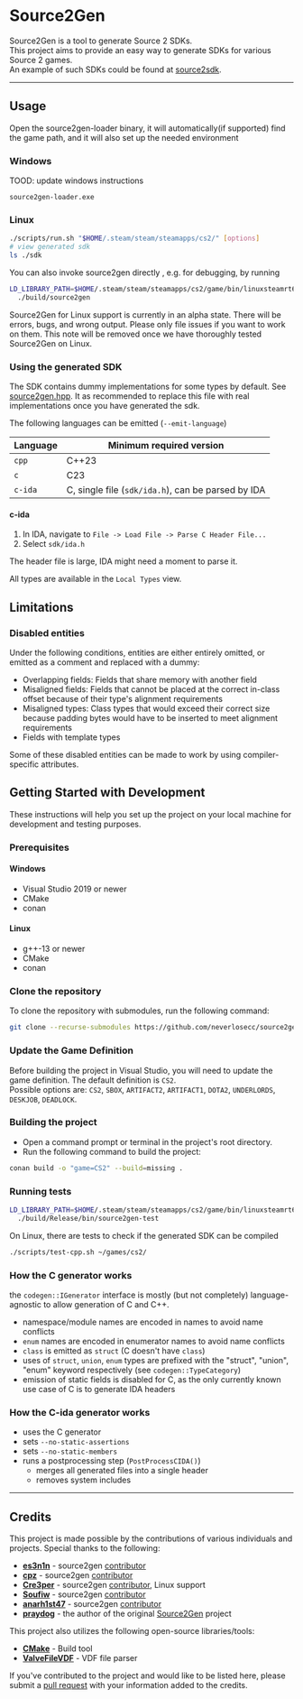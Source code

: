 # Source2Gen

Source2Gen is a tool to generate Source 2 SDKs. \
This project aims to provide an easy way to generate SDKs for various Source 2 games. \
An example of such SDKs could be found at [source2sdk](https://github.com/neverlosecc/source2sdk/tree/cs2).

---

## Usage

Open the source2gen-loader binary, it will automatically(if supported) find the game path,
and it will also set up the needed environment

### Windows

TOOD: update windows instructions

```commandline
source2gen-loader.exe
```

### Linux

```sh
./scripts/run.sh "$HOME/.steam/steam/steamapps/cs2/" [options]
# view generated sdk
ls ./sdk
```

You can also invoke source2gen directly , e.g. for debugging, by running

```sh
LD_LIBRARY_PATH=$HOME/.steam/steam/steamapps/cs2/game/bin/linuxsteamrt64/:$HOME/.steam/steam/steamapps/cs2/game/csgo/bin/linuxsteamrt64/ \
  ./build/source2gen
```

Source2Gen for Linux support is currently in an alpha state. There will be
errors, bugs, and wrong output. Please only file issues if you want to work on
them. This note will be removed once we have thoroughly tested Source2Gen on
Linux.

### Using the generated SDK

The SDK contains dummy implementations for some types by default.
See [source2gen.hpp](sdk-static/cpp/include/source2sdk/source2gen/source2gen.hpp).
It as recommended to replace this file with real implementations once you have
generated the sdk.

The following languages can be emitted (`--emit-language`)

| Language | Minimum required version                           |
| -------- | -------------------------------------------------- |
| `cpp`    | C++23                                              |
| `c`      | C23                                                |
| `c-ida`  | C, single file (`sdk/ida.h`), can be parsed by IDA |

#### c-ida

1. In IDA, navigate to `File -> Load File -> Parse C Header File...`
2. Select `sdk/ida.h`

The header file is large, IDA might need a moment to parse it.

All types are available in the `Local Types` view.

## Limitations

### Disabled entities

Under the following conditions, entities are either entirely omitted, or emitted
as a comment and replaced with a dummy:

- Overlapping fields: Fields that share memory with another field
- Misaligned fields: Fields that cannot be placed at the correct in-class offset
  because of their type's alignment requirements
- Misaligned types: Class types that would exceed their correct size because
  padding bytes would have to be inserted to meet alignment requirements
- Fields with template types

Some of these disabled entities can be made to work by using compiler-specific
attributes.

## Getting Started with Development

These instructions will help you set up the project on your local machine for development and testing purposes.

### Prerequisites

#### Windows

- Visual Studio 2019 or newer
- CMake
- conan

#### Linux

- g++-13 or newer
- CMake
- conan

### Clone the repository

To clone the repository with submodules, run the following command:

```bash
git clone --recurse-submodules https://github.com/neverlosecc/source2gen.git
```

### Update the Game Definition

Before building the project in Visual Studio, you will need to update the game definition.
The default definition is `CS2`. \
Possible options are: `CS2`, `SBOX`, `ARTIFACT2`, `ARTIFACT1`, `DOTA2`, `UNDERLORDS`, `DESKJOB`, `DEADLOCK`.

### Building the project

- Open a command prompt or terminal in the project's root directory.
- Run the following command to build the project:

```bash
conan build -o "game=CS2" --build=missing .
```

### Running tests

```bash
LD_LIBRARY_PATH=$HOME/.steam/steam/steamapps/cs2/game/bin/linuxsteamrt64/:$HOME/.steam/steam/steamapps/cs2/game/csgo/bin/linuxsteamrt64/ \
  ./build/Release/bin/source2gen-test
```

On Linux, there are tests to check if the generated SDK can be compiled

```bash
./scripts/test-cpp.sh ~/games/cs2/
```

### How the C generator works

the `codegen::IGenerator` interface is mostly (but not completely) language-agnostic
to allow generation of C and C++.

- namespace/module names are encoded in names to avoid name conflicts
- `enum` names are encoded in enumerator names to avoid name conflicts
- `class` is emitted as `struct` (C doesn't have `class`)
- uses of `struct`, `union`, `enum` types are prefixed with the "struct", "union", "enum" keyword respectively (see `codegen::TypeCategory`)
- emission of static fields is disabled for C, as the only currently known use case of C is to generate IDA headers

### How the C-ida generator works

- uses the C generator
- sets `--no-static-assertions`
- sets `--no-static-members`
- runs a postprocessing step (`PostProcessCIDA()`)
  - merges all generated files into a single header
  - removes system includes

---

## Credits

This project is made possible by the contributions of various individuals and projects. Special thanks to the following:

- **[es3n1n](https://github.com/es3n1n)** - source2gen [contributor](https://github.com/neverlosecc/source2gen/commits?author=es3n1n)
- **[cpz](https://github.com/cpz)** - source2gen [contributor](https://github.com/neverlosecc/source2gen/commits?author=cpz)
- **[Cre3per](https://github.com/Cre3per/)** - source2gen [contributor](https://github.com/neverlosecc/source2gen/commits?author=cre3per), Linux support
- **[Soufiw](https://github.com/Soufiw)** - source2gen [contributor](https://github.com/neverlosecc/source2gen/commits?author=Soufiw)
- **[anarh1st47](https://github.com/anarh1st47)** - source2gen [contributor](https://github.com/neverlosecc/source2gen/commits?author=anarh1st47)
- **[praydog](https://github.com/praydog)** - the author of the original [Source2Gen](https://github.com/praydog/Source2Gen) project

This project also utilizes the following open-source libraries/tools:

- **[CMake](https://github.com/Kitware/CMake)** - Build tool
- **[ValveFileVDF](https://github.com/TinyTinni/ValveFileVDF)** - VDF file parser

If you've contributed to the project and would like to be listed here, please submit a [pull request](https://github.com/neverlosecc/source2gen/pulls) with your information added to the credits.
